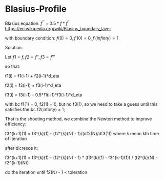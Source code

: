# Blasius-Profile
Blasius equation: $f^{'''}+0.5*f*f^{''}$   https://en.wikipedia.org/wiki/Blasius_boundary_layer

with boundary condition: $f(0) = 0, f'(0) = 0, f'(infinty) = 1$

Solution:

Let $f1 = f, f2 = f'', f3 = f'''$

so that:

f1(i) = f1(i-1) + f2(i-1)*d_eta

f2(i) = f2(i-1) + f3(i-1)*d_eta

f3(i) = f3(i-1) - 0.5*f1(i-1)*f3(i-1)*d_eta

with bc f1(1) = 0, f2(1) = 0, but no f3(1), so we need to take a guess until this satisfies the bc f2(infinty) = 1;

That is the shooting method, we combine the Newton method to improve efficiency:

f3^{k+1}(1) = f3^{k}(1) - (f2^{k}(N) - 1)/(df2(N)/df3(1)) where k mean kth time of iteration

after dicresce it:

f3^{k+1}(1) = f3^{k}(1) - (f2^{k}(N) - 1) * (f3^{k}(1) - f3^{k-1}(1)) / (f2^{k}(N) - f2^{k-1}(N))

do the iteration until f2(N) - 1 < toleration

